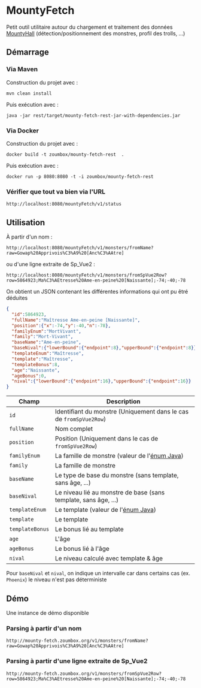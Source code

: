 # MountyFetch

Petit outil utilitaire autour du chargement et traitement des données [MountyHall](http://www.mountyhall.com/) 
(détection/positionnement des monstres, profil des trolls, ...)

## Démarrage 

### Via Maven

Construction du projet avec :

````shell
mvn clean install
````

Puis exécution avec :

````shell
java -jar rest/target/mounty-fetch-rest-jar-with-dependencies.jar
````


### Via Docker

Construction du projet avec :

````shell
docker build -t zoumbox/mounty-fetch-rest  .
````

Puis exécution avec :


````shell
docker run -p 8080:8080 -t -i zoumbox/mounty-fetch-rest
````

### Vérifier que tout va bien via l'URL

    http://localhost:8080/mountyFetch/v1/status



## Utilisation

À partir d'un nom :

    http://localhost:8080/mountyFetch/v1/monsters/fromName?raw=Gowap%20Apprivois%C3%A9%20[Anc%C3%AAtre]

ou d'une ligne extraite de Sp_Vue2 :

    http://localhost:8080/mountyFetch/v1/monsters/fromSpVue2Row?row=5864923;Ma%C3%AEtresse%20Ame-en-peine%20[Naissante];-74;-40;-78

On obtient un JSON contenant les différentes informations qui ont pu êtré déduites

```json
{
  "id":5864923,
  "fullName":"Maîtresse Ame-en-peine [Naissante]",
  "position":{"x":-74,"y":-40,"n":-78},
  "familyEnum":"MortVivant",
  "family":"Mort-Vivant",
  "baseName":"Ame-en-peine",
  "baseNival":{"lowerBound":{"endpoint":8},"upperBound":{"endpoint":8}},
  "templateEnum":"Maîtresse",
  "template":"Maîtresse",
  "templateBonus":8,
  "age":"Naissante",
  "ageBonus":0,
  "nival":{"lowerBound":{"endpoint":16},"upperBound":{"endpoint":16}}
}
```

 Champ          | Description
----------------|-------------------------------------------------------------------
`id`            | Identifiant du monstre (Uniquement dans le cas de `fromSpVue2Row`)
`fullName`      | Nom complet
`position`      | Position (Uniquement dans le cas de `fromSpVue2Row`)
`familyEnum`    | La famille de monstre (valeur de l'[énum Java](/parser/src/main/java/org/zoumbox/mountyFetch/parser/Families.java))
`family`        | La famille de monstre
`baseName`      | Le type de base du monstre (sans template, sans âge, ...)
`baseNival`     | Le niveau lié au monstre de base (sans template, sans âge, ...)
`templateEnum`  | Le template (valeur de l'[énum Java](/parser/src/main/java/org/zoumbox/mountyFetch/parser/Templates.java))
`template`      | Le template
`templateBonus` | Le bonus lié au template
`age`           | L'âge
`ageBonus`      | Le bonus lié à l'âge
`nival`         | Le niveau calculé avec template & âge

Pour `baseNival` et `nival`, on indique un intervalle car dans certains cas (ex. `Phoenix`) le niveau n'est pas déterministe

## Démo

Une instance de démo disponible

### Parsing à partir d'un nom

    http://mounty-fetch.zoumbox.org/v1/monsters/fromName?raw=Gowap%20Apprivois%C3%A9%20[Anc%C3%AAtre]

### Parsing à partir d'une ligne extraite de Sp_Vue2

    http://mounty-fetch.zoumbox.org/v1/monsters/fromSpVue2Row?row=5864923;Ma%C3%AEtresse%20Ame-en-peine%20[Naissante];-74;-40;-78
